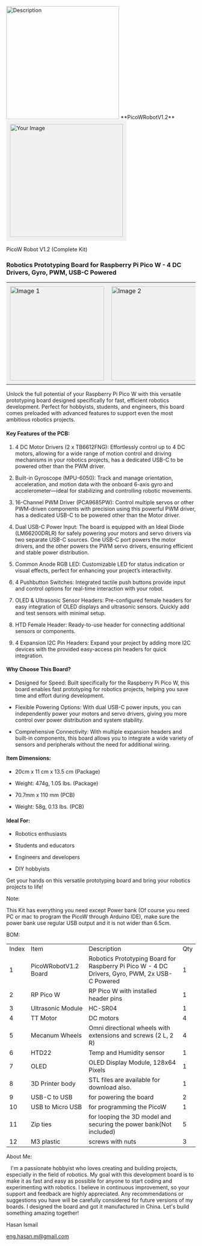 



<img src="https://lh7-rt.googleusercontent.com/docsz/AD_4nXemcd4vDTq8Hjwg3V6bKfgeeLuLMgrJNAGf3GLNxYFSg7uJvSEoTQ2U1bqFoumz6fbXzz9tHiCLpYd_O4pfdmbt2zfkqe4_FfZxMleb3ccmiSnid4cDDK43GBqxSpizjvM3m90DOZDxgJ_EX1JUGElWSI2z?key=ThuSOE4uRiIPex4KaduNJA" alt="Description" width="300px">
**PicoWRobotV1.2**



<div style="background-color: #f0f0f0; padding: 10px; display: inline-block;">
    <img src="https://lh7-rt.googleusercontent.com/docsz/AD_4nXfe03cwEspBldTlexiHw53uC8QUrdolX6sIiqCb_kPqHjAdhbJhdQu3CtZ6GjdRKKKjDgnZ8UjvXaZmwDGsTdEaCYxd9ru1hYq7_WKFM_T5-akhQLqcpGPSnv7iUO_p0s81saA6jLmniQjg9py4FNCxkA4?key=ThuSOE4uRiIPex4KaduNJA" alt="Your Image" width="300px">
</div>


PicoW Robot V1.2 (Complete Kit)

### Robotics Prototyping Board for Raspberry Pi Pico W - 4 DC Drivers, Gyro, PWM, USB-C Powered

<table>
  <tr>
    <td style="background-color: #f0f0f0; padding: 10px;">
      <img src="https://lh7-rt.googleusercontent.com/docsz/AD_4nXf2hVQUB4Pd9BXwYlzsnLqed0jwKOcTn5Rzu9bEeq0RxfFAhj44ziBIslq81qS9Gq88h43NvbqwhaOp8Qyf1RAeXnGWxMOv4VO-OZk-teTm8f1svh4cFMU0XQUAXcdK8qIa-r_LPTVdn-1gBADkBLIfxkRd?key=ThuSOE4uRiIPex4KaduNJA" alt="Image 1" width="250px">
    </td>
    <td style="background-color: #f0f0f0; padding: 10px;">
      <img src="https://lh7-rt.googleusercontent.com/docsz/AD_4nXfO9yRxLzCcNbbOWvt_zDyP8gFzUkto37-1W4vS0XieUKSk2jNB9VnIQviVdVhpBt521nRLrTv5lGwFZ6DBzYpa_vIg4l758kB3UrLDNcoy1bR7smaAUt7PLQMzI_y-iL0mfMDaJNZxHRVExTQ3aFGH4tAW?key=ThuSOE4uRiIPex4KaduNJA" alt="Image 2" width="250px">
    </td>
  </tr>
</table>


Unlock the full potential of your Raspberry Pi Pico W with this versatile prototyping board designed specifically for fast, efficient robotics development. Perfect for hobbyists, students, and engineers, this board comes preloaded with advanced features to support even the most ambitious robotics projects.

#### Key Features of the PCB:

1. 4 DC Motor Drivers (2 x TB6612FNG): Effortlessly control up to 4 DC motors, allowing for a wide range of motion control and driving mechanisms in your robotics projects, has a dedicated USB-C to be powered other than the PWM driver.
    
2. Built-in Gyroscope (MPU-6050): Track and manage orientation, acceleration, and motion data with the onboard 6-axis gyro and accelerometer—ideal for stabilizing and controlling robotic movements.
    
3. 16-Channel PWM Driver (PCA9685PW): Control multiple servos or other PWM-driven components with precision using this powerful PWM driver, has a dedicated USB-C to be powered other than the Motor driver.
    
4. Dual USB-C Power Input: The board is equipped with an Ideal Diode (LM66200DRLR) for safely powering your motors and servo drivers via two separate USB-C sources. One USB-C port powers the motor drivers, and the other powers the PWM servo drivers, ensuring efficient and stable power distribution.
    
5. Common Anode RGB LED: Customizable LED for status indication or visual effects, perfect for enhancing your project’s interactivity.
    
6. 4 Pushbutton Switches: Integrated tactile push buttons provide input and control options for real-time interaction with your robot.
    
7. OLED & Ultrasonic Sensor Headers: Pre-configured female headers for easy integration of OLED displays and ultrasonic sensors. Quickly add and test sensors with minimal setup.
    
8. HTD Female Header: Ready-to-use header for connecting additional sensors or components.
    
9. 4 Expansion I2C Pin Headers: Expand your project by adding more I2C devices with the provided easy-access pin headers for quick integration.
    

#### Why Choose This Board?

- Designed for Speed: Built specifically for the Raspberry Pi Pico W, this board enables fast prototyping for robotics projects, helping you save time and effort during development.
    
- Flexible Powering Options: With dual USB-C power inputs, you can independently power your motors and servo drivers, giving you more control over power distribution and system stability.
    
- Comprehensive Connectivity: With multiple expansion headers and built-in components, this board allows you to integrate a wide variety of sensors and peripherals without the need for additional wiring.
    

#### Item Dimensions:

- 20cm x 11 cm x 13.5 cm (Package)
    
- Weight: 474g, 1.05 lbs. (Package)
    
- 70.7mm x 110 mm (PCB)
    
- Weight: 58g, 0.13 lbs. (PCB)
    

#### Ideal For:

- Robotics enthusiasts
    
- Students and educators
    
- Engineers and developers
    
- DIY hobbyists
    

Get your hands on this versatile prototyping board and bring your robotics projects to life!



Note: 

This Kit has everything you need except Power bank (Of course you need PC or mac to program the PicoW through Arduino IDE), make sure the power bank use regular USB output and it is not wider than 6.5cm.

BOM:

|   |   |   |   |
|---|---|---|---|
|Index|Item|Description|Qty|
|1|PicoWRobotV1.2 Board|Robotics Prototyping Board for Raspberry Pi Pico W - 4 DC Drivers, Gyro, PWM, 2x USB-C Powered|1|
|2|RP Pico W|RP Pico W with installed header pins|1|
|3|Ultrasonic Module|HC-SR04|1|
|4|TT Motor|DC motors|4|
|5|Mecanum Wheels|Omni directional wheels with extensions and screws (2 L, 2 R)|4|
|6|HTD22|Temp and Humidity sensor|1|
|7|OLED|OLED Display Module, 128x64 Pixels|1|
|8|3D Printer body|STL files are available for download also.|1|
|9|USB-C to USB|for powering the board|2|
|10|USB to Micro USB|for programming the PicoW|1|
|11|Zip ties|for looping the 3D model and securing the power bank(Not included)|5|
|12|M3 plastic|screws with nuts|3|

  

About Me:

  

   I'm a passionate hobbyist who loves creating and building projects, especially in the field of robotics. My goal with this development board is to make it as fast and easy as possible for anyone to start coding and experimenting with robotics. I believe in continuous improvement, so your support and feedback are highly appreciated. Any recommendations or suggestions you have will be carefully considered for future versions of my boards. I designed the board and got it manufactured in China. Let's build something amazing together! 

  

Hasan Ismail

[eng.hasan.m@gmail.com](mailto:eng.hasan.m@gmail.com)





